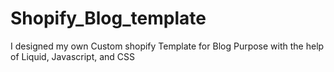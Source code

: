 # Shopify_Blog_template
I designed my own Custom shopify Template for Blog Purpose with the help of Liquid, Javascript, and CSS

